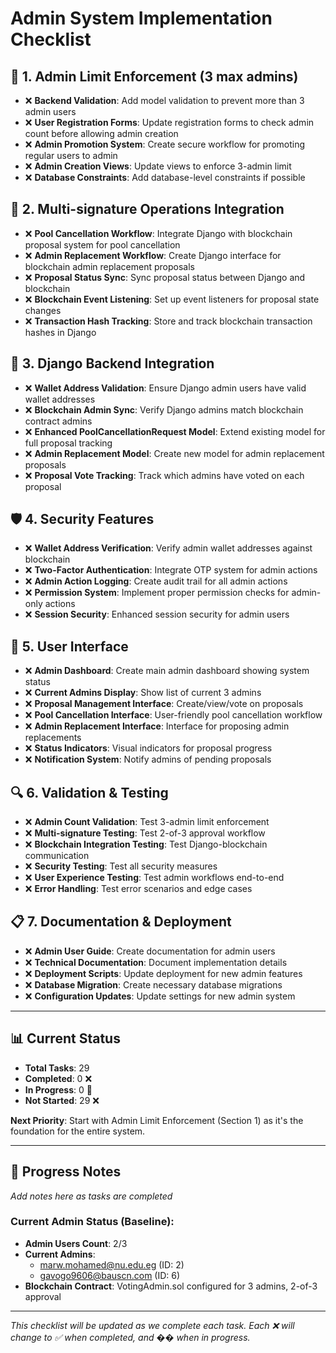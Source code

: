 # **Admin System Implementation Checklist**

## **🔐 1. Admin Limit Enforcement (3 max admins)**
- ❌ **Backend Validation**: Add model validation to prevent more than 3 admin users
- ❌ **User Registration Forms**: Update registration forms to check admin count before allowing admin creation
- ❌ **Admin Promotion System**: Create secure workflow for promoting regular users to admin
- ❌ **Admin Creation Views**: Update views to enforce 3-admin limit
- ❌ **Database Constraints**: Add database-level constraints if possible

## **🤝 2. Multi-signature Operations Integration**
- ❌ **Pool Cancellation Workflow**: Integrate Django with blockchain proposal system for pool cancellation
- ❌ **Admin Replacement Workflow**: Create Django interface for blockchain admin replacement proposals
- ❌ **Proposal Status Sync**: Sync proposal status between Django and blockchain
- ❌ **Blockchain Event Listening**: Set up event listeners for proposal state changes
- ❌ **Transaction Hash Tracking**: Store and track blockchain transaction hashes in Django

## **🔧 3. Django Backend Integration**
- ❌ **Wallet Address Validation**: Ensure Django admin users have valid wallet addresses
- ❌ **Blockchain Admin Sync**: Verify Django admins match blockchain contract admins
- ❌ **Enhanced PoolCancellationRequest Model**: Extend existing model for full proposal tracking
- ❌ **Admin Replacement Model**: Create new model for admin replacement proposals
- ❌ **Proposal Vote Tracking**: Track which admins have voted on each proposal

## **🛡️ 4. Security Features**
- ❌ **Wallet Address Verification**: Verify admin wallet addresses against blockchain
- ❌ **Two-Factor Authentication**: Integrate OTP system for admin actions
- ❌ **Admin Action Logging**: Create audit trail for all admin actions
- ❌ **Permission System**: Implement proper permission checks for admin-only actions
- ❌ **Session Security**: Enhanced session security for admin users

## **🎨 5. User Interface**
- ❌ **Admin Dashboard**: Create main admin dashboard showing system status
- ❌ **Current Admins Display**: Show list of current 3 admins
- ❌ **Proposal Management Interface**: Create/view/vote on proposals
- ❌ **Pool Cancellation Interface**: User-friendly pool cancellation workflow
- ❌ **Admin Replacement Interface**: Interface for proposing admin replacements
- ❌ **Status Indicators**: Visual indicators for proposal progress
- ❌ **Notification System**: Notify admins of pending proposals

## **🔍 6. Validation & Testing**
- ❌ **Admin Count Validation**: Test 3-admin limit enforcement
- ❌ **Multi-signature Testing**: Test 2-of-3 approval workflow
- ❌ **Blockchain Integration Testing**: Test Django-blockchain communication
- ❌ **Security Testing**: Test all security measures
- ❌ **User Experience Testing**: Test admin workflows end-to-end
- ❌ **Error Handling**: Test error scenarios and edge cases

## **📋 7. Documentation & Deployment**
- ❌ **Admin User Guide**: Create documentation for admin users
- ❌ **Technical Documentation**: Document implementation details
- ❌ **Deployment Scripts**: Update deployment for new admin features
- ❌ **Database Migration**: Create necessary database migrations
- ❌ **Configuration Updates**: Update settings for new admin system

---

## **📊 Current Status**
- **Total Tasks**: 29
- **Completed**: 0 ❌
- **In Progress**: 0 🔄
- **Not Started**: 29 ❌

**Next Priority**: Start with Admin Limit Enforcement (Section 1) as it's the foundation for the entire system.

---

## **📝 Progress Notes**
*Add notes here as tasks are completed*

### Current Admin Status (Baseline):
- **Admin Users Count**: 2/3
- **Current Admins**: 
  - marw.mohamed@nu.edu.eg (ID: 2)
  - gavogo9606@bauscn.com (ID: 6)
- **Blockchain Contract**: VotingAdmin.sol configured for 3 admins, 2-of-3 approval

---

*This checklist will be updated as we complete each task. Each ❌ will change to ✅ when completed, and �� when in progress.* 